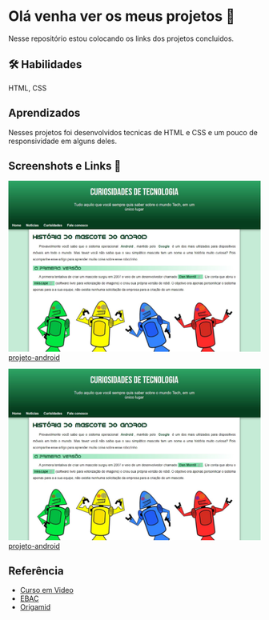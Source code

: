# Olá venha ver os meus projetos 👀

Nesse repositório estou colocando os links dos projetos concluidos.

## 🛠 Habilidades
 HTML, CSS


## Aprendizados

Nesses projetos foi desenvolvidos tecnicas de HTML e CSS e um pouco de responsividade em alguns deles.

## Screenshots e Links 🔗

![projeto-android](https://github.com/emmanuelmarcosdeoliveira/meus-projetos-educacionais/blob/main/projeto-android.jpg?raw=true/250x250?text=Projeto-Android) [projeto-android](https://projetos-educacionais-ot3b.vercel.app/)

![Projeto-cordel](https://github.com/emmanuelmarcosdeoliveira/meus-projetos-educacionais/blob/main/projeto-android.jpg?raw=true/250x250?text=Projeto-Android) [projeto-android](https://emmanuelmarcosdeoliveira.github.io/projeto-cordel/)






## Referência

 - [Curso em Video](https://www.cursoemvideo.com.br)
 - [EBAC](https://ebac.art.br/)
 - [Origamid](https://www.origamid.com/)



